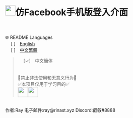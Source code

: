 # <img src="https://www.facebook.com/images/fb_icon_325x325.png" width=32>**仿Facebook手机版登入介面**
<br><br>
🌐 README Languages
<br>
&emsp;&nbsp;[ ]　[English](../README.md)<br>
&emsp;&nbsp;[ ]　[中文繁體](tw.md)<br>
>&emsp;&nbsp;[✓]　中文簡体
<br><br><br>
🚫禁止非法使用和无意义行为🚫<br>
✅本项目仅用于学习目的✅<br>
<img src="https://upload.wikimedia.org/wikipedia/commons/thumb/b/b0/Copyright.svg/180px-Copyright.svg.png" width=32><img src="https://cdn.discordapp.com/avatars/743991161189826592/2df3c32c0f5d5e0932bd0f0dd9b8f4ae.png" width=32>
<br>
作者:Ray  电子邮件:ray@rinast.xyz  Discord:叡叡#8888
